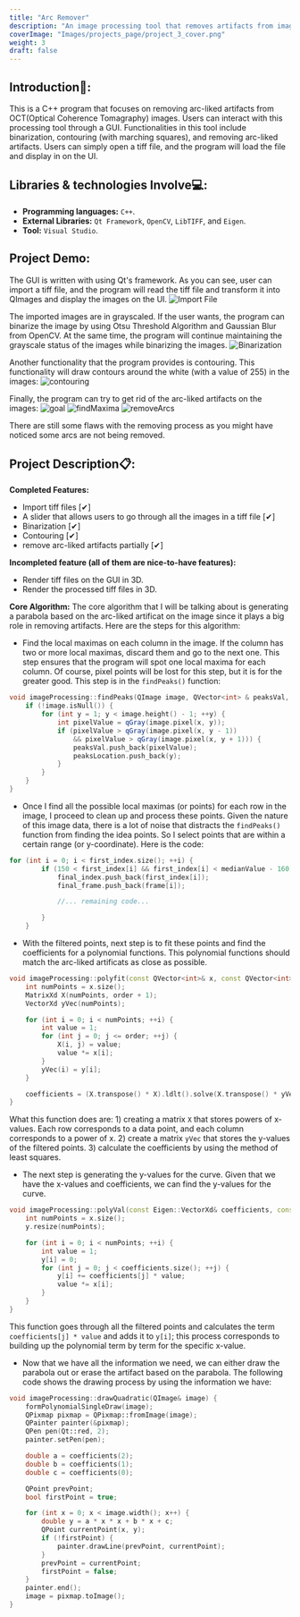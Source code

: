 ```yaml
---
title: "Arc Remover"
description: "An image processing tool that removes artifacts from image data (.tiff)."
coverImage: "Images/projects_page/project_3_cover.png"
weight: 3
draft: false
---
```


## Introduction📓:
This is a C++ program that focuses on removing arc-liked artifacts from OCT(Optical Coherence Tomagraphy) images. Users can interact with this processing tool through a GUI. Functionalities in this tool include binarization, contouring (with marching squares), and removing arc-liked artifacts. Users can simply open a tiff file, and the program will load the file and display in on the UI.

## Libraries & technologies Involve💻:
- **Programming languages:** `C++`.
- **External Libraries:** `Qt Framework`, `OpenCV`, `LibTIFF`, and `Eigen`.  
- **Tool:** `Visual Studio`.

## Project Demo:
The GUI is written with using Qt's framework. As you can see, user can import a tiff file, and the program will read the tiff file and transform it into QImages and display the images on the UI.
![Import File](/Images/projects_content/project_3/importFile.gif)

The imported images are in grayscaled. If the user wants, the program can binarize the image by using Otsu Threshold Algorithm and Gaussian Blur from OpenCV. At the same time, the program will continue maintaining the grayscale status of the images while binarizing the images.
![Binarization](/Images/projects_content/project_3/Binarization.gif)

Another functionality that the program provides is contouring. This functionality will draw contours around the white (with a value of 255) in the images:
![contouring](/Images/projects_content/project_3/contouring.gif)

Finally, the program can try to get rid of the arc-liked artifacts on the images:
![goal](/Images/projects_content/project_3/goal.png)
![findMaxima](/Images/projects_content/project_3/findMaxima.gif)
![removeArcs](/Images/projects_content/project_3/removeArcs.gif)

There are still some flaws with the removing process as you might have noticed some arcs are not being removed. 

## Project Description📋:
**Completed Features:**
- Import tiff files [✔︎]
- A slider that allows users to go through all the images in a tiff file [✔︎]
- Binarization [✔︎]
- Contouring [✔︎]
- remove arc-liked artifacts partially [✔︎]

**Incompleted feature (all of them are nice-to-have features):**
- Render tiff files on the GUI in 3D.
- Render the processed tiff files in 3D.

**Core Algorithm:**
The core algorithm that I will be talking about is generating a parabola based on the arc-liked artificat on the image since it plays a big role in removing artifacts.
Here are the steps for this algorithm:
- Find the local maximas on each column in the image. If the column has two or more local maximas, discard them and go to the next one. This step ensures that the program will spot one local maxima for each column. Of course, pixel points will be lost for this step, but it is for the greater good. This step is in the `findPeaks()` function:

```c++
void imageProcessing::findPeaks(QImage image, QVector<int> & peaksVal, QVector<int> &peaksLocation, int x) {
	if (!image.isNull()) {
		for (int y = 1; y < image.height() - 1; ++y) {
			int pixelValue = qGray(image.pixel(x, y));
			if (pixelValue > qGray(image.pixel(x, y - 1))
				&& pixelValue > qGray(image.pixel(x, y + 1))) {
				peaksVal.push_back(pixelValue);
				peaksLocation.push_back(y);
			}
		}
	}
}
```
- Once I find all the possible local maximas (or points) for each row in the image, I proceed to clean up and process these points. Given the nature of this image data, there is a lot of noise that distracts the `findPeaks()` function from finding the idea points. So I select points that are within a certain range (or y-coordinate). Here is the code:
```c++
for (int i = 0; i < first_index.size(); ++i) {
		if (150 < first_index[i] && first_index[i] < medianValue - 160) {
			final_index.push_back(first_index[i]);
			final_frame.push_back(frame[i]);

			//... remaining code...

		}
	}
```

- With the filtered points, next step is to fit these points and find the coefficients for a polynomial functions. This polynomial functions should match the arc-liked artificats as close as possible. 
```c++
void imageProcessing::polyfit(const QVector<int>& x, const QVector<int>& y, Eigen::VectorXd& coefficients, int order) {
	int numPoints = x.size();
	MatrixXd X(numPoints, order + 1);
	VectorXd yVec(numPoints);

	for (int i = 0; i < numPoints; ++i) {
		int value = 1;
		for (int j = 0; j <= order; ++j) {
			X(i, j) = value;
			value *= x[i];
		}
		yVec(i) = y[i];
	}

	coefficients = (X.transpose() * X).ldlt().solve(X.transpose() * yVec);
}
```

What this function does are: 1) creating a matrix `X` that stores powers of x-values. Each row corresponds to a data point, and each column corresponds to a power of x. 2) create a matrix `yVec` that stores the y-values of the filtered points. 3) calculate the coefficients by using the method of least squares.

- The next step is generating the y-values for the curve. Given that we have the x-values and coefficients, we can find the y-values for the curve. 
```c++
void imageProcessing::polyVal(const Eigen::VectorXd& coefficients, const Eigen::VectorXd& x, Eigen::VectorXd& y) {
	int numPoints = x.size();
	y.resize(numPoints);

	for (int i = 0; i < numPoints; ++i) {
		int value = 1;
		y[i] = 0;
		for (int j = 0; j < coefficients.size(); ++j) {
			y[i] += coefficients[j] * value;
			value *= x[i];
		}
	}
}
```
This function goes through all the filtered points and calculates the term `coefficients[j] * value` and adds it to `y[i]`; this process corresponds to building up the polynomial term by term for the specific x-value.

- Now that we have all the information we need, we can either draw the parabola out or erase the artifact based on the parabola. The following code shows the drawing process by using the information we have:
```c++
void imageProcessing::drawQuadratic(QImage& image) {
	formPolynomialSingleDraw(image);
	QPixmap pixmap = QPixmap::fromImage(image);
	QPainter painter(&pixmap);
	QPen pen(Qt::red, 2);
	painter.setPen(pen);

	double a = coefficients(2);
	double b = coefficients(1);
	double c = coefficients(0);

	QPoint prevPoint;
	bool firstPoint = true;

	for (int x = 0; x < image.width(); x++) {
		double y = a * x * x + b * x + c;
		QPoint currentPoint(x, y);
		if (!firstPoint) {
			painter.drawLine(prevPoint, currentPoint);
		}
		prevPoint = currentPoint;
		firstPoint = false;
	}
	painter.end();
	image = pixmap.toImage();
}

```

